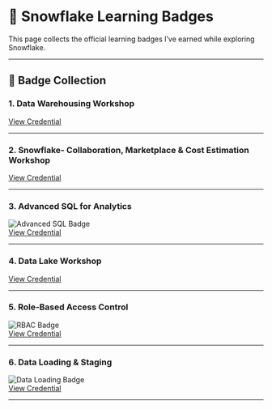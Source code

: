 # 🏅 Snowflake Learning Badges

This page collects the official learning badges I’ve earned while exploring Snowflake.

---

## 📌 Badge Collection

### 1. Data Warehousing Workshop 
[View Credential]((https://achieve.snowflake.com/3f417e70-52c6-437d-a663-27d8489eb1fc#acc.aX7cEhy8))

---

### 2. Snowflake- Collaboration, Marketplace & Cost Estimation Workshop
[View Credential](https://achieve.snowflake.com/7089024e-2d60-4d80-b5aa-debe2a091939#acc.vEJsbmDC)

---

### 3. Advanced SQL for Analytics
![Advanced SQL Badge](./advanced-sql.png)  
[View Credential](https://link-to-badge-3)

---

### 4. Data Lake Workshop 
[View Credential](https://achieve.snowflake.com/6cb25205-b7a1-4368-aa3c-c54375dc20cc#acc.lSINjHKp)

---

### 5. Role-Based Access Control
![RBAC Badge](./rbac.png)  
[View Credential](https://link-to-badge-5)

---

### 6. Data Loading & Staging
![Data Loading Badge](./data-loading.png)  
[View Credential](https://link-to-badge-6)

---
